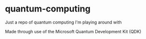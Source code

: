 # quantum-computing

Just a repo of quantum computing I'm playing around with

Made through use of the Microsoft Quantum Development Kit (QDK)
